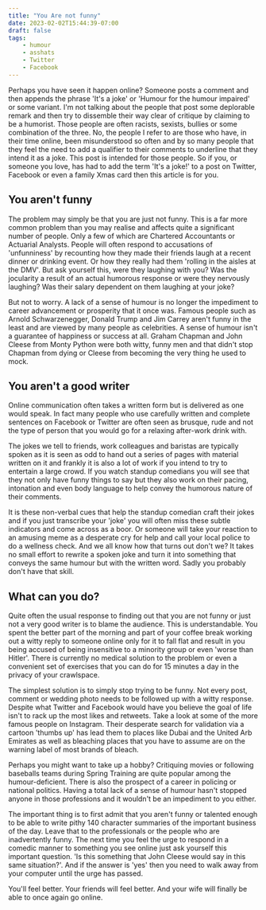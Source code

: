 ```yaml
---
title: "You Are not funny"
date: 2023-02-02T15:44:39-07:00
draft: false
tags:
    - humour
    - asshats
    - Twitter
    - Facebook
---
```


Perhaps you have seen it happen online? Someone posts a comment and then appends the phrase 'It's a joke' or 'Humour for the humour impaired' or some variant. I'm not talking about the people that post some deplorable remark and then try to dissemble their way clear of critique by claiming to be a humorist. Those people are often racists, sexists, bullies or some combination of the three. No, the people I refer to are those who have, in their time online, been misunderstood so often and by so many people that they feel the need to add a qualifier to their comments to underline that they intend it as a joke. This post is intended for those people. So if you, or someone you love, has had to add the term 'It's a joke!' to a post on Twitter, Facebook or even a family Xmas card then this article is for you.

## You aren't funny

The problem may simply be that you are just not funny. This is a far more common problem than you may realise and affects quite a significant number of people. Only a few of which are Chartered Accountants or Actuarial Analysts. People will often respond to accusations of 'unfunniness' by recounting how they made their friends laugh at a recent dinner or drinking event. Or how they really had them 'rolling in the aisles at the DMV'. But ask yourself this, were they laughing with you? Was the jocularity a result of an actual humorous response or were they nervously laughing? Was their salary dependent on them laughing at your joke?

But not to worry. A lack of a sense of humour is no longer the impediment to career advancement or prosperity that it once was. Famous people such as Arnold Schwarzenegger, Donald Trump and Jim Carrey aren't funny in the least and are viewed by many people as celebrities. A sense of humour isn't a guarantee of happiness or success at all. Graham Chapman and John Cleese from Monty Python were both witty, funny men and that didn't stop Chapman from dying or Cleese from becoming the very thing he used to mock.

## You aren't a good writer

Online communication often takes a written form but is delivered as one would speak. In fact many people who use carefully written and complete sentences on Facebook or Twitter are often seen as brusque, rude and not the type of person that you would go for a relaxing after-work drink with.

The jokes we tell to friends, work colleagues and baristas are typically spoken as it is seen as odd to hand out a series of pages with material written on it and frankly it is also a lot of work if you intend to try to entertain a large crowd. If you watch standup comedians you will see that they not only have funny things to say but they also work on their pacing, intonation and even body language to help convey the humorous nature of their comments.

It is these non-verbal cues that help the standup comedian craft their jokes and if you just transcribe your 'joke' you will often miss these subtle indicators and come across as a boor. Or someone will take your reaction to an amusing meme as a desperate cry for help and call your local police to do a wellness check. And we all know how that turns out don't we? It takes no small effort to rewrite a spoken joke and turn it into something that conveys the same humour but with the written word. Sadly you probably don't have that skill.

## What can you do?

Quite often the usual response to finding out that you are not funny or just not a very good writer is to blame the audience. This is understandable. You spent the better part of the morning and part of your coffee break working out a witty reply to someone online only for it to fall flat and result in you being accused of being insensitive to a minority group or even 'worse than Hitler'. There is currently no medical solution to the problem or even a convenient set of exercises that you can do for 15 minutes a day in the privacy of your crawlspace.

The simplest solution is to simply stop trying to be funny. Not every post, comment or wedding photo needs to be followed up with a witty response. Despite what Twitter and Facebook would have you believe the goal of life isn't to rack up the most likes and retweets. Take a look at some of the more famous people on Instagram. Their desperate search for validation via a cartoon 'thumbs up' has lead them to places like Dubai and the United Arb Emirates as well as bleaching places that you have to assume are on the warning label of most brands of bleach.

Perhaps you might want to take up a hobby? Critiquing movies or following baseballs teams during Spring Training are quite popular among the humour-deficient. There is also the prospect of a career in policing or national politics. Having a total lack of a sense of humour hasn't stopped anyone in those professions and it wouldn't be an impediment to you either.

The important thing is to first admit that you aren't funny or talented enough to be able to write pithy 140 character summaries of the important business of the day. Leave that to the professionals or the people who are inadvertently funny. The next time you feel the urge to respond in a comedic manner to something you see online just ask yourself this important question. 'Is this something that John Cleese would say in this same situation?'. And if the answer is 'yes' then you need to walk away from your computer until the urge has passed.

You'll feel better. Your friends will feel better. And your wife will finally be able to once again go online.
